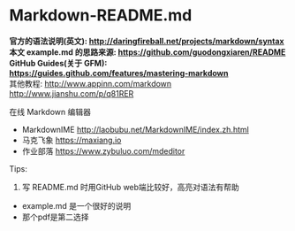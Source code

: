 # Markdown-README.md

**官方的语法说明(英文): <http://daringfireball.net/projects/markdown/syntax>**  
**本文 example.md 的思路来源: <https://github.com/guodongxiaren/README>**  
**GitHub Guides(关于 GFM): <https://guides.github.com/features/mastering-markdown>**  
其他教程: <http://www.appinn.com/markdown>　<http://www.jianshu.com/p/q81RER>

在线 Markdown 编辑器

* MarkdownIME <http://laobubu.net/MarkdownIME/index.zh.html>
* 马克飞象 <https://maxiang.io>
* 作业部落 <https://www.zybuluo.com/mdeditor>

Tips:

1. 写 README.md 时用GitHub web端比较好，高亮对语法有帮助
* example.md 是一个很好的说明
* 那个pdf是第二选择
